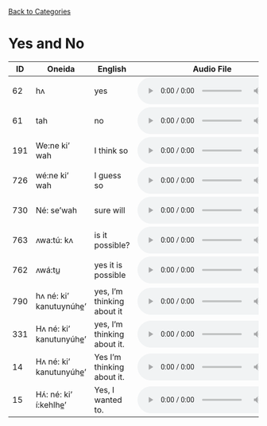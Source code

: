 [Back to Categories](../index.md)


# Yes and No

| ID | Oneida | English | Audio File |
|---|---|---|---|
| 62 | hʌ | yes | <audio src="../audio/62.mp3" controls></audio> |
| 61 | tah | no | <audio src="../audio/61.mp3" controls></audio> |
| 191 | We:ne ki’ wah | I think so | <audio src="../audio/191.mp3" controls></audio> |
| 726 | wé:ne ki’ wah | I guess so | <audio src="../audio/726.mp3" controls></audio> |
| 730 | Né: se’wah | sure will | <audio src="../audio/730.mp3" controls></audio> |
| 763 | ʌwa:tú: kʌ | is it possible? | <audio src="../audio/763.mp3" controls></audio> |
| 762 | ʌwá:tu̲ | yes it is possible | <audio src="../audio/762.mp3" controls></audio> |
| 790 | hʌ né: ki’ kanutuynúhe̲’ | yes, I’m thinking about it | <audio src="../audio/790.mp3" controls></audio> |
| 331 | Hʌ  né: ki’ kanutunyúhe̲’ | yes, I’m thinking about it. | <audio src="../audio/331.mp3" controls></audio> |
| 14 | Hʌ né: ki’ kanutunyúhe̲’ | Yes I’m thinking about it. | <audio src="../audio/14.mp3" controls></audio> |
| 15 | Hʌ́: né: ki’ í:kehlhe̲’ | Yes, I wanted to. | <audio src="../audio/15.mp3" controls></audio> |